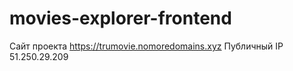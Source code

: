 # movies-explorer-frontend
Сайт проекта https://trumovie.nomoredomains.xyz
Публичный IP 51.250.29.209